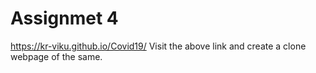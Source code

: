 # Assignmet 4
https://kr-viku.github.io/Covid19/
Visit the above link and create a clone webpage of the same.
